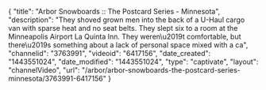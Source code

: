 {
    "title": "Arbor Snowboards :: The Postcard Series -  Minnesota",
    "description": "They shoved grown men into the back of a U-Haul cargo van with sparse heat and no seat belts. They slept six to a room at the Minneapolis Airport La Quinta Inn. They weren\u2019t comfortable, but there\u2019s something about a lack of personal space mixed with a ca",
    "channelid": "3763991",
    "videoid": "6417156",
    "date_created": "1443551024",
    "date_modified": "1443551024",
    "type": "captivate",
    "layout": "channelVideo",
    "url": "\/arbor\/arbor-snowboards-the-postcard-series-minnesota\/3763991-6417156"
}